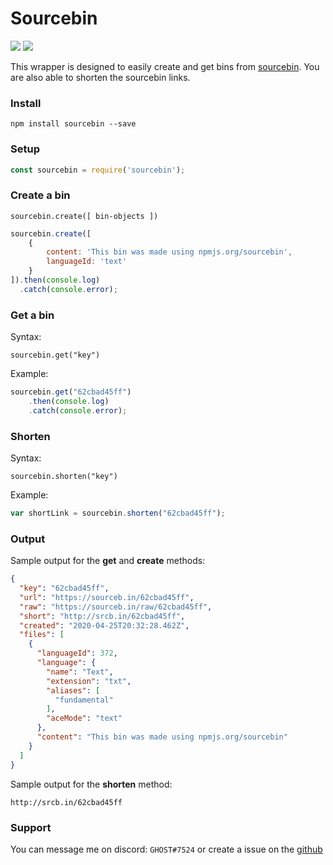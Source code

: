 
# Sourcebin
[![](https://img.shields.io/npm/v/sourcebin?label=Latest%20Version&style=for-the-badge&logo=npm&color=informational)](https://www.npmjs.com/package/sourcebin)
[![](https://img.shields.io/static/v1?label=Author&message=GHOST&color=informational&style=for-the-badge)](https://ghostdev.xyz)

This wrapper is designed to easily create and get bins from [sourcebin](https://sourceb.in/). You are also able to shorten the sourcebin links.

### Install
```
npm install sourcebin --save
```

### Setup
```js
const sourcebin = require('sourcebin');
```

### Create a bin
`sourcebin.create([ bin-objects ])`
```js
sourcebin.create([
	{
		content: 'This bin was made using npmjs.org/sourcebin',
		languageId: 'text'
	}
]).then(console.log)
  .catch(console.error);
```

### Get a bin
Syntax:
```
sourcebin.get("key")
```

Example:
```js
sourcebin.get("62cbad45ff")
	.then(console.log)
	.catch(console.error);
```

### Shorten
Syntax:
```
sourcebin.shorten("key")
```

Example:
```js
var shortLink = sourcebin.shorten("62cbad45ff");
```

### Output
Sample output for the **get** and **create** methods:
```json
{
  "key": "62cbad45ff",
  "url": "https://sourceb.in/62cbad45ff",
  "raw": "https://sourceb.in/raw/62cbad45ff",
  "short": "http://srcb.in/62cbad45ff",
  "created": "2020-04-25T20:32:28.462Z",
  "files": [
    {
      "languageId": 372,
      "language": {
        "name": "Text",
        "extension": "txt",
        "aliases": [
          "fundamental"
        ],
        "aceMode": "text"
      },
      "content": "This bin was made using npmjs.org/sourcebin"
    }
  ]
}
```

Sample output for the **shorten** method:
```
http://srcb.in/62cbad45ff
```
### Support

You can message me on discord: `GHOST#7524` or create a issue on the [github](https://github.com/ghostdevv/Sourcebin)